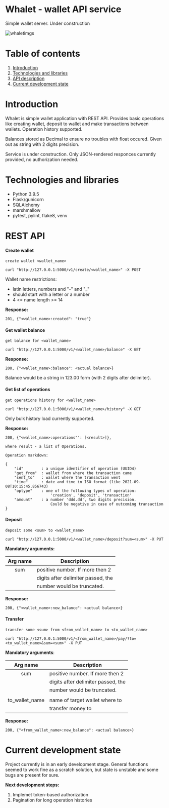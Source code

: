# Whalet - wallet API service

Simple wallet server. Under construction

![whaletimgs](https://user-images.githubusercontent.com/58036191/132573244-8d56de32-74f1-4d0b-aab0-1672300277d0.png)


# Table of contents

1. [Introduction](#introduction)
2. [Technologies and libraries](#technologies-and-libraries)
3. [API description](#REST-API)
4. [Current development state](#current-development-state)

# Introduction

Whalet is simple wallet application with REST API. Provides basic operations like creating wallet, deposit to wallet and make transactions between wallets. Operation history supported.

Balances stored as Decimal to ensure no troubles with float occured. Given out as string with 2 digits precision.

Service is under construction. Only JSON-rendered responces currently provided, no authorization needed.

# Technologies and libraries

* Python 3.9.5
* Flask/gunicorn
* SQLAlchemy
* marshmallow
* pytest, pylint, flake8, venv

# REST API

#### Create wallet
`create wallet <wallet_name>`

`curl "http://127.0.0.1:5000/v1/create/<wallet_name>" -X POST`

Wallet name restrictions:

- latin letters, numbers and "-" and "_"
- should start with a letter or a number
- 4 <= name length >= 14

**Response:**

    201, {"<wallet_name>:created": "true"}

#### Get wallet balance
`get balance for <wallet_name>`

`curl "http://127.0.0.1:5000/v1/<wallet_name>/balance" -X GET`

**Response:**

    200, {"<wallet_name>:balance": <actual balance>}

Balance would be a string in 123.00 form (with 2 digits after delimiter).

#### Get list of operations
`get operations history for <wallet_name>`

`curl "http://127.0.0.1:5000/v1/<wallet_name>/history" -X GET`

Only bulk history load currently supported.

**Response:**

    200, {"<wallet_name>:operations"': [<result>]},
    
    where result - a list of Operations.

    Operation markdown:

    {
        "id"        : a unique identifier of operation (UUID4)
        "get_from"  : wallet from where the transaction came
        "sent_to"   : wallet where the transaction went
        "time"      : date and time in ISO format (like 2021-09-08T10:15:45.856743)
        "optype"    : one of the following types of operation:
                        'creation', 'deposit', 'transaction'
        "amount"    : a number 'ddd.dd', two digits precision. 
                        Could be negative in case of outcoming transaction
    }

#### Deposit
`deposit some <sum> to <wallet_name>`

`curl "http://127.0.0.1:5000/v1/<wallet_name>/deposit?sum=<sum>" -X PUT`

**Mandatory arguments:**

| Arg name  |          Description             |
|:---------:|----------------------------------|
| sum       |positive number. If more then 2   |
|           |digits after delimiter passed, the| 
|           |number would be truncated.        | 

**Response:**

    200, {"<wallet_name>:new_balance": <actual balance>}

#### Transfer
`transfer some <sum> from <from_wallet_name> to <to_wallet_name>`

`curl "http://127.0.0.1:5000/v1/<from_wallet_name>/pay/?to=<to_wallet_name>&sum=<sum>" -X PUT`

**Mandatory arguments**:

| Arg name      |          Description             |
|:-------------:|----------------------------------|
| sum           |positive number. If more then 2   |
|               |digits after delimiter passed, the| 
|               |number would be truncated.        |
|               |                                  |
|to_wallet_name |name of target wallet where to    |
|               |transfer money to                 |


**Response:**

    200, {"<from_wallet_name>:new_balance": <actual balance>}

# Current development state

Project currently is in an early development stage. General functions seemed to work fine as a scratch solution, but state is unstable and some bugs are present for sure.

**Next development steps:**

1) Implemet token-based authorization
2) Pagination for long operation histories
